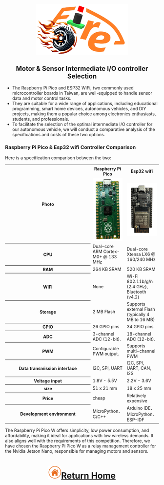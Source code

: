 <div align=center><img src="../../other/img/logo.png" width=300></div>

## <div align="center">Motor & Sensor Intermediate I/O controller Selection </div> 

- The Raspberry Pi Pico and ESP32 WiFi, two commonly used microcontroller boards in Taiwan, are well-equipped to handle sensor data and motor control tasks.
- They are suitable for a wide range of applications, including educational programming, smart home devices, autonomous vehicles, and DIY projects, making them a popular choice among electronics enthusiasts, students, and professionals.  
- To facilitate the selection of the optimal intermediate I/O controller for our autonomous vehicle, we will conduct a comparative analysis of the specifications and costs of these two options.

### Raspberry Pi Pico & Esp32 wifi Controller Comparison
Here is a specification comparison between the two:

<div align=center>
<table>
<tr>
<th rowspan="2" width=300>Photo</th>
<th>Raspberry Pi Pico</th>
<th>Esp32 wifi</th>
</tr><tr>
<td><div align=center><img src="./img/Raspberry_Pi_Pico.png" width=200></td>
<td><div align=center><img src="./img/esp32.png" width=200></td>
</tr><tr>
<th>CPU</th>
<td>Dual-core ARM Cortex-M0+ @ 133 MHz</td>
<td>Dual-core Xtensa LX6 @ 160/240 MHz</td>
</tr>
<tr>
<th>RAM</th>
<td>264 KB SRAM</td>
<td>520 KB SRAM</td>
</tr>
<tr>
<th>WIFI</th>
<td>None</td>
<td>Wi-Fi 802.11b/g/n (2.4 GHz), Bluetooth (v4.2)</td>
</tr>
<tr>
<th>Storage</th>
<td>2 MB Flash</td>
<td>Supports external Flash (typically 4 MB to 16 MB)</td>
</tr>
<tr>
<th>GPIO</th>
<td>26 GPIO pins</td>
<td>34 GPIO pins</td>
</tr>
<tr>
<th>ADC</th>
<td>3-channel ADC (12-bit).</td>
<td>18-channel ADC (12-bit).</td>
</tr>
<tr>
<th>PWM</th>
<td>Configurable PWM output.</td>
<td>Supports multi-channel PWM</td>
</tr>
<tr>
<th>Data transmission interface</th>
<td>I2C, SPI, UART</td>
<td>I2C, SPI, UART, CAN, I2S</td>
</tr>
<tr>
<th>Voltage input</th>
<td>1.8V - 5.5V</td>
<td>2.2V - 3.6V</td>
</tr>
<tr>
<th>size</th>
<td>51 x 21 mm</td>
<td>18 x 25 mm</td>
</tr>
<tr>
<th>Price</th>
<td>cheap</td>
<td>Relatively expensive</td>
</tr>
<tr>
<th>Development environment</th>
<td>MicroPython、C/C++</td>
<td>Arduino IDE、MicroPython、ESP-IDF</td>
</tr>
</tbody>
</table>
</div>

The Raspberry Pi Pico W offers simplicity, low power consumption, and affordability, making it ideal for applications with low wireless demands. It also aligns well with the requirements of this competition. Therefore, we have chosen the Raspberry Pi Pico W as a relay management controller for the Nvidia Jetson Nano, responsible for managing motors and sensors.

# <div align="center">![HOME](../../other/img/home.png)[Return Home](../../)</div> 
